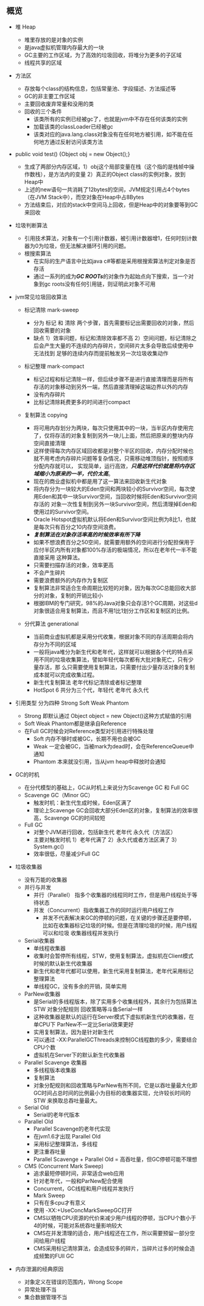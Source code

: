 ## 概览

+ 堆 Heap
   - 堆里存放的是对象的实例
   - 是java虚拟机管理内存最大的一块
   - GC主要的工作区域，为了高效的垃圾回收，将堆分为更多的子区域
   - 线程共享的区域
   
+ 方法区
   - 存放每个class的结构信息，包括常量池、字段描述、方法描述等
   - GC的非主要工作区域
   - 主要回收废弃常量和没用的类
   - 回收的三个条件
      * 该类所有的实例已经被gc了，也就是jvm中不存在任何该类的实例
      * 加载该类的classLoader已经被gc
      * 该类对应的java.lang.class对象没有在任何地方被引用，如不能在任何地方通过反射访问该类方法
   
+ public void test() {Object obj = new Object();}
   - 生成了两部分内存区域，1）obj这个局部变量在栈（这个指的是栈帧中操作数栈），是方法内的变量  2）真正的Object class的实例对象，放到Heap中
   - 上述的new语句一共消耗了12bytes的空间，JVM规定引用占4个bytes（在JVM Stack中），而空对象在Heap中占8Bytes
   - 方法结束后，对应的stack中空间马上回收，但是Heap中的对象要等到GC来回收
   
+ 垃圾判断算法
   - 引用技术算法，对象有一个引用计数器，被引用计数器增1，任何时刻计数器为0为垃圾，但无法解决循环引用的问题。
   - 根搜索算法
      * 在实际的生产语言中比如java c#等都是采用根搜索算法判定对象是否存活
      * 通过一系列的成为***GC ROOTs***的对象作为起始点向下搜索，当一个对象到gc roots没有任何引用链，则证明此对象不可用

+ jvm常见垃圾回收算法
   - 标记清除 mark-sweep
      * 分为 标记 和 清除 两个步骤，首先需要标记出需要回收的对象，然后回收需要的对象
      * 缺点 1）效率问题，标记和清除效率都不高 2）空间问题，标记清除之后会产生大量的不连续的内存碎片，空间碎片太多会导致后续使用中无法找到
      足够的连续内存而提前触发另一次垃圾收集动作
   - 标记整理 mark-compact
      * 标记过程和标记清除一样，但后续步骤不是进行直接清理而是将所有存活的对象移动到另外一端，然后直接清理掉这端边界以外的内存
      * 没有内存碎片
      * 比标记清除耗费更多的时间进行compact
      
   - 复制算法 copying
      * 将可用内存划分为两块，每次只使用其中的一块，当半区内存使用完了，仅将存活的对象复制到另外一块儿上面，然后把原来的整块内存空间直接清理
      * 这样使得每次内存区域回收都是对整个半区的回收，内存分配时候也就不用考虑内存碎片问题等复杂情况，只需移动堆顶指针，按照顺序分配内存就可以，
      实现简单，运行高效，***只是这样代价就是将内存区域缩小为原来的一半，代价太高***。
      * 现在的商业虚拟机中都是用了这一算法来回收新生代对象
      * 将内存分为一块较大的Eden空间和两块较小的Survivor空间，每次使用Eden和其中一块Survivor空间，当回收时候将Eden和Survivor空间存活的
      对象一次性复制到另外一块Survivor空间，然后清理掉Eden和使用过的Survivor空间。
      * Oracle Hotspot虚拟机默认将Eden和Survivor空间比例为8比1，也就是每次只有百分之10内存空间浪费。
      * ***复制算法在对象存活率高的时候效率有所下降***
      * 如果不想浪费百分之50空间，就需要用额外的空间进行分配担保用于应付半区内所有对象都100%存活的极端情况，所以在老年代一半不能直接采用
      这种算法。
      * 只需要扫描存活的对象，效率更高
      * 不会产生碎片
      * 需要浪费额外的内存作为复制区
      * 复制算法非常适合生命周期比较短的对象，因为每次GC总能回收大部分的对象，复制的开销比较小
      * 根据IBM的专门研究，98%的Java对象只会存活1个GC周期，对这些d对象很适合用复制算法，而且不用1比1划分工作区和复制区的比例。
   - 分代算法 generational
      * 当前商业虚拟机都是采用分代收集，根据对象不同的存活周期会将内存分为不同的区域
      * 一般将java堆分为新生代和老年代，这样就可以根据各个代的特点采用不同的垃圾收集算法，譬如年轻代每次都有大批对象死亡，只有少量存活，那
      么只需要使用复制算法，只需要付出少量存活对象的复制成本就可以完成收集过程。
      * 新生代复制算法 老年代标记清除或者标记整理
      * HotSpot 6 共分为三个代，年轻代 老年代 永久代
      
+ 引用类型 分为四种 Strong Soft Weak Phantom
   - Strong 即默认通过 Object object = new Object()这种方式赋值的引用
   - Soft Weak Phantom都是继承自Reference
   - 在Full GC时候会对Reference类型对引用进行特殊处理
      * Soft 内存不够时或被GC，长期不用也会被GC
      * Weak 一定会被GC，当被mark为dead时，会在ReferenceQueue中通知
      * Phantom 本来就没引用，当从jvm heap中释放时会通知
      
+ GC的时机
   - 在分代模型的基础上，GC从时机上来说分为Scavenge GC 和 Full GC
   - Scavenge GC（Minor GC）
      * 触发时机：新生代生成时候，Eden区满了
      * 理论上Scavenge GC会回收大部分Eden区的对象，复制算法的效率很高，Scavenge GC的时间较短
   - Full GC
      * 对整个JVM进行回收，包括新生代 老年代 永久代（方法区）
      * 主要对触发时机 1）老年代满了 2）永久代或者方法区满了 3）System.gc()
      * 效率很低，尽量减少Full GC
      
+ 垃圾收集器
   - 没有万能的收集器
   - 并行与并发
      * 并行（Parallel） 指多个收集器的线程同时工作，但是用户线程处于等待状态
      * 并发（Concurrent）指收集器工作的同时运行用户线程工作
         + 并发不代表解决来GC的停顿的问题，在关键的步骤还是要停顿，比如在收集器标记垃圾的时候。但是在清理垃圾的时候，用户线程可以和垃圾
         收集器线程并发执行
   - Serial收集器
      * 单线程收集器
      * 收集时会暂停所有线程，STW，使用复制算法，虚拟机在Client模式时候的默认新生代收集器
      * 新生代和老年代都可以使用，新生代采用复制算法，老年代采用标记整理算法
      * 单线程GC，没有多余的开销，简单实用
   - ParNew收集器
      * 是Serial的多线程版本，除了实用多个收集线程外，其余行为包括算法 STW 对象分配规则 回收策略等斗鱼Serial一样
      * 这种收集器是默认的运行在Server模式下虚拟机新生代的收集器，在单CPU下 ParNew不一定比Serial效果更好
      * 实用复制算法，因为是针对新生代
      * 可以通过 -XX:ParallelGCThreads来控制GC线程数的多少，需要结合CPU个数
      * 虚拟机在Server下的默认新生代收集器
   - Parallel Scavenge 收集器
      * 多线程版本收集器 
      * 复制算法
      * 对象分配规则和回收策略与ParNew有所不同，它是以吞吐量最大化即GC时间占总时间的比例最小为目标的收集器实现，允许较长时间的STW
      来换取总吞吐量最大。
   - Serial Old
      * Serial的老年代版本
   - Parallel Old
      * Parallel Scavenge的老年代实现
      * 在jvm1.6才出现 Parallel Old
      * 采用标记整理算法，多线程
      * 更注重吞吐量
      * Parallel Scavenge + Parallel Old = 高吞吐量，但GC停顿可能不理想
   - CMS (Concurrent Mark Sweep)
      * 追求最短停顿时间，非常适合web应用
      * 针对老年代，一般和ParNew配合使用
      * Concurrent，GC线程和用户线程并发执行
      * Mark Sweep
      * 只有在多cpu才有意义
      * 使用 -XX:+UseConcMarkSweepGC打开
      * CMS以牺牲CPU资源的代价来减少用户线程的停顿，当CPU个数小于4的时候，可能对系统吞吐量影响较大
      * CMS在并发清理的适合，用户线程还在工作，所以需要预留一部分空间给用户线程
      * CMS采用标记清除算法，会造成较多的碎片，当碎片过多的时候会造成频繁的FUll GC

+ 内存泄漏的经典原因
   - 对象定义在错误的范围内，Wrong Scope
   - 异常处理不当
   - 集合数据管理不当
      
      